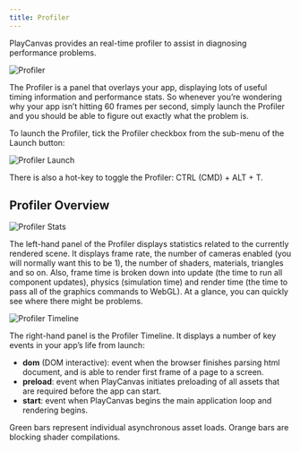 ```yaml
---
title: Profiler
---
```


PlayCanvas provides an real-time profiler to assist in diagnosing performance problems.

![Profiler](/img/user-manual/optimization/profiler/profiler.png)

The Profiler is a panel that overlays your app, displaying lots of useful timing information and performance stats. So whenever you’re wondering why your app isn’t hitting 60 frames per second, simply launch the Profiler and you should be able to figure out exactly what the problem is.

To launch the Profiler, tick the Profiler checkbox from the sub-menu of the Launch button:

![Profiler Launch](/img/user-manual/optimization/profiler/profiler_launch.png)

There is also a hot-key to toggle the Profiler: CTRL (CMD) + ALT + T.

## Profiler Overview

![Profiler Stats](/img/user-manual/optimization/profiler/profiler_stats.png)

The left-hand panel of the Profiler displays statistics related to the currently rendered scene. It displays frame rate, the number of cameras enabled (you will normally want this to be 1), the number of shaders, materials, triangles and so on. Also, frame time is broken down into update (the time to run all component updates), physics (simulation time) and render time (the time to pass all of the graphics commands to WebGL). At a glance, you can quickly see where there might be problems.

![Profiler Timeline](/img/user-manual/optimization/profiler/profiler_timeline.png)

The right-hand panel is the Profiler Timeline. It displays a number of key events in your app’s life from launch:

* **dom** (DOM interactive): event when the browser finishes parsing html document, and is able to render first frame of a page to a screen.
* **preload**: event when PlayCanvas initiates preloading of all assets that are required before the app can start.
* **start**: event when PlayCanvas begins the main application loop and rendering begins.

Green bars represent individual asynchronous asset loads. Orange bars are blocking shader compilations.
